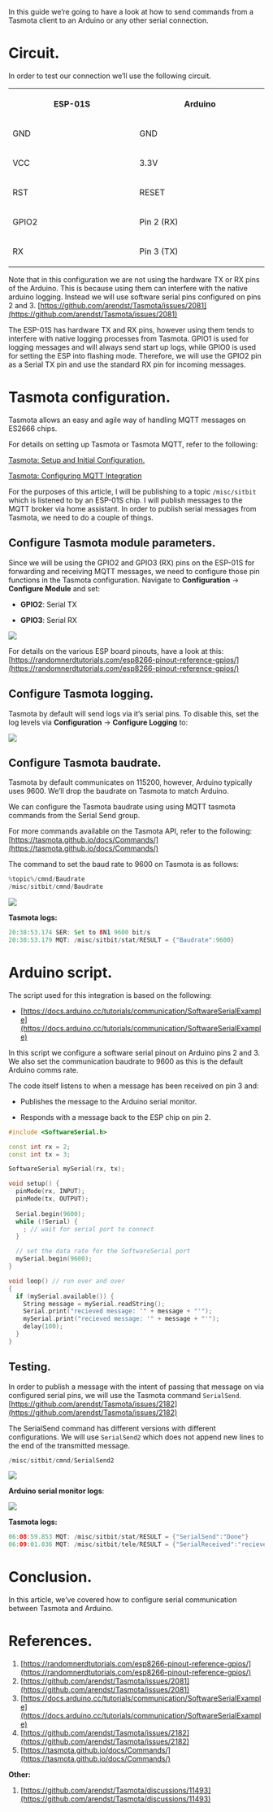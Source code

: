 In this guide we’re going to have a look at how to send commands from a Tasmota client to an Arduino or any other serial connection.

<!-- Table of Contents -->

Circuit.
========

In order to test our connection we’ll use the following circuit.

<table data-layout="default" data-local-id="eb5d1276-2811-4546-800d-ee24d771f2cb" class="confluenceTable"><colgroup><col style="width: 340.0px;"><col style="width: 340.0px;"></colgroup><tbody><tr><th class="confluenceTh"><p><strong>ESP-01S</strong></p></th><th class="confluenceTh"><p><strong>Arduino</strong></p></th></tr><tr><td class="confluenceTd"><p>GND</p></td><td class="confluenceTd"><p>GND</p></td></tr><tr><td class="confluenceTd"><p>VCC</p></td><td class="confluenceTd"><p>3.3V</p></td></tr><tr><td class="confluenceTd"><p>RST</p></td><td class="confluenceTd"><p>RESET</p></td></tr><tr><td class="confluenceTd"><p>GPIO2</p></td><td class="confluenceTd"><p>Pin 2 (RX)</p></td></tr><tr><td class="confluenceTd"><p>RX</p></td><td class="confluenceTd"><p>Pin 3 (TX)</p></td></tr></tbody></table>

Note that in this configuration we are not using the hardware TX or RX pins of the Arduino. This is because using them can interfere with the native arduino logging. Instead we will use software serial pins configured on pins 2 and 3. [https://github.com/arendst/Tasmota/issues/2081](https://github.com/arendst/Tasmota/issues/2081)

The ESP-01S has hardware TX and RX pins, however using them tends to interfere with native logging processes from Tasmota. GPIO1 is used for logging messages and will always send start up logs, while GPIO0 is used for setting the ESP into flashing mode. Therefore, we will use the GPIO2 pin as a Serial TX pin and use the standard RX pin for incoming messages.

Tasmota configuration.
======================

Tasmota allows an easy and agile way of handling MQTT messages on ES2666 chips.

For details on setting up Tasmota or Tasmota MQTT, refer to the following:

[Tasmota: Setup and Initial Configuration.](8290305.html)

[Tasmota: Configuring MQTT Integration](10846209.html)

For the purposes of this article, I will be publishing to a topic `/misc/sitbit` which is listened to by an ESP-01S chip. I will publish messages to the MQTT broker via home assistant. In order to publish serial messages from Tasmota, we need to do a couple of things.

Configure Tasmota module parameters.
------------------------------------

Since we will be using the GPIO2 and GPIO3 (RX) pins on the ESP-01S for forwarding and receiving MQTT messages, we need to configure those pin functions in the Tasmota configuration. Navigate to **Configuration** → **Configure Module** and set:

*   **GPIO2**: Serial TX
    
*   **GPIO3**: Serial RX
    

![](attachments/11763713/11796513.png)

For details on the various ESP board pinouts, have a look at this: [https://randomnerdtutorials.com/esp8266-pinout-reference-gpios/](https://randomnerdtutorials.com/esp8266-pinout-reference-gpios/)

Configure Tasmota logging.
--------------------------

Tasmota by default will send logs via it’s serial pins. To disable this, set the log levels via **Configuration** → **Configure Logging** to:

![](attachments/11763713/11796527.png)

Configure Tasmota baudrate.
---------------------------

Tasmota by default communicates on 115200, however, Arduino typically uses 9600. We’ll drop the baudrate on Tasmota to match Arduino.

We can configure the Tasmota baudrate using using MQTT tasmota commands from the Serial Send group.

For more commands available on the Tasmota API, refer to the following: [https://tasmota.github.io/docs/Commands/](https://tasmota.github.io/docs/Commands/)

The command to set the baud rate to 9600 on Tasmota is as follows:

```java
%topic%/cmnd/Baudrate
/misc/sitbit/cmnd/Baudrate
```

![](attachments/11763713/11829249.png)

**Tasmota logs:**

```java
20:38:53.174 SER: Set to 8N1 9600 bit/s
20:38:53.179 MQT: /misc/sitbit/stat/RESULT = {"Baudrate":9600}
```

Arduino script.
===============

The script used for this integration is based on the following:

*   [https://docs.arduino.cc/tutorials/communication/SoftwareSerialExample](https://docs.arduino.cc/tutorials/communication/SoftwareSerialExample)
    

In this script we configure a software serial pinout on Arduino pins 2 and 3. We also set the communication baudrate to 9600 as this is the default Arduino comms rate.

The code itself listens to when a message has been received on pin 3 and:

*   Publishes the message to the Arduino serial monitor.
    
*   Responds with a message back to the ESP chip on pin 2.
    

```cpp
#include <SoftwareSerial.h>

const int rx = 2;
const int tx = 3;

SoftwareSerial mySerial(rx, tx);

void setup() {
  pinMode(rx, INPUT);
  pinMode(tx, OUTPUT);
  
  Serial.begin(9600);
  while (!Serial) {
    ; // wait for serial port to connect
  }

  // set the data rate for the SoftwareSerial port
  mySerial.begin(9600);
}

void loop() // run over and over
{
  if (mySerial.available()) {
    String message = mySerial.readString();
    Serial.print("recieved message: '" + message + "'");
    mySerial.print("recieved message: '" + message + "'");
    delay(100);
  }
}
```

Testing.
--------

In order to publish a message with the intent of passing that message on via configured serial pins, we will use the Tasmota command `SerialSend`. [https://github.com/arendst/Tasmota/issues/2182](https://github.com/arendst/Tasmota/issues/2182)

The SerialSend command has different versions with different configurations. We will use `SerialSend2` which does not append new lines to the end of the transmitted message.

```java
/misc/sitbit/cmnd/SerialSend2
```

![](attachments/11763713/11796543.png)

**Arduino serial monitor logs**:

![](attachments/11763713/11403376.png)

**Tasmota logs:**

```java
06:08:59.853 MQT: /misc/sitbit/stat/RESULT = {"SerialSend":"Done"}
06:09:01.036 MQT: /misc/sitbit/tele/RESULT = {"SerialReceived":"recieved message: 'hello'"}
```

Conclusion.
===========

In this article, we’ve covered how to configure serial communication between Tasmota and Arduino.

References.
===========

1. [https://randomnerdtutorials.com/esp8266-pinout-reference-gpios/](https://randomnerdtutorials.com/esp8266-pinout-reference-gpios/)
2. [https://github.com/arendst/Tasmota/issues/2081](https://github.com/arendst/Tasmota/issues/2081)
3. [https://docs.arduino.cc/tutorials/communication/SoftwareSerialExample](https://docs.arduino.cc/tutorials/communication/SoftwareSerialExample)
4. [https://github.com/arendst/Tasmota/issues/2182](https://github.com/arendst/Tasmota/issues/2182)
5. [https://tasmota.github.io/docs/Commands/](https://tasmota.github.io/docs/Commands/)
    

**Other:**

1. [https://github.com/arendst/Tasmota/discussions/11493](https://github.com/arendst/Tasmota/discussions/11493)